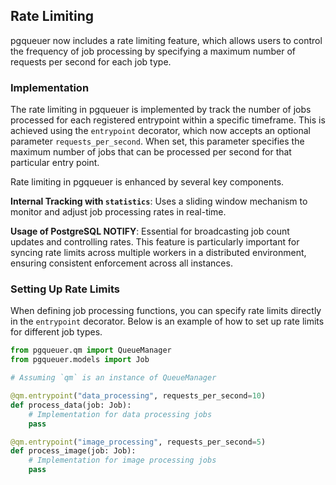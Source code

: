 ## Rate Limiting

pgqueuer now includes a rate limiting feature, which allows users to control the frequency of job processing by specifying a maximum number of requests per second for each job type. 

### Implementation

The rate limiting in pgqueuer is implemented by track the number of jobs processed for each registered entrypoint within a specific timeframe. This is achieved using the `entrypoint` decorator, which now accepts an optional parameter `requests_per_second`. When set, this parameter specifies the maximum number of jobs that can be processed per second for that particular entry point.

Rate limiting in pgqueuer is enhanced by several key components.

**Internal Tracking with `statistics`**: Uses a sliding window mechanism to monitor and adjust job processing rates in real-time.

**Usage of PostgreSQL NOTIFY**: Essential for broadcasting job count updates and controlling rates. This feature is particularly important for syncing rate limits across multiple workers in a distributed environment, ensuring consistent enforcement across all instances.

### Setting Up Rate Limits

When defining job processing functions, you can specify rate limits directly in the `entrypoint` decorator. Below is an example of how to set up rate limits for different job types.

```python
from pgqueuer.qm import QueueManager
from pgqueuer.models import Job

# Assuming `qm` is an instance of QueueManager

@qm.entrypoint("data_processing", requests_per_second=10)
def process_data(job: Job):
    # Implementation for data processing jobs
    pass

@qm.entrypoint("image_processing", requests_per_second=5)
def process_image(job: Job):
    # Implementation for image processing jobs
    pass
```
